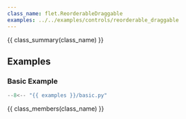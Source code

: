 ```yaml
---
class_name: flet.ReorderableDraggable
examples: ../../examples/controls/reorderable_draggable
---
```


{{ class_summary(class_name) }}

## Examples

### Basic Example

```python
--8<-- "{{ examples }}/basic.py"
```

{{ class_members(class_name) }}
